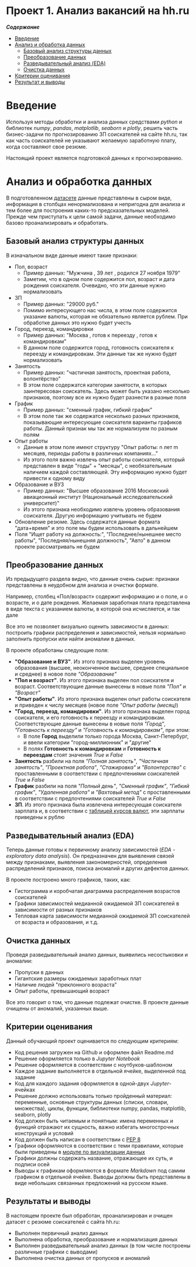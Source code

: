 # Проект 1. Анализ вакансий на hh.ru

***Содержание***
- [Введение](#Intro)
- [Анализ и обработка данных](#Analysis)
    - [Базовый анализ структуры данных](#BaseAnalysis)
    - [Преобразование данных](#Processing)
    - [Разведывательный анализ (EDA)](#EDA)
    - [Очистка данных](#Cleaning)
- [Критерии оценивания](#Criteria)
- [Результат и выводы](#Results)



# Введение <a name="Intro"></a>
Используя методы обработки и анализа данных средствами *python* и библиотек *numpy*, *pandas*, *matplotlib*, *seaborn* и *plotly*, решить часть бизнес-задачи по прогнозированию ЗП соискателей на сайте hh.ru, так как часть соискателей не указывают желаемую заработную плату, когда составляют свое резюме.

Настоящий проект является подготовкой данных к прогнозированию.


# Анализ и обработка данных <a name="Analysis"></a>
В подготовленном [датасете](https://drive.google.com/file/d/1Kb78mAWYKcYlellTGhIjPI-bCcKbGuTn/view?usp=sharing) данные представлены в сыром виде, информация в столбцах ненормализована и непригодна для анализа и тем более для построения каких-то предсказательных моделей. Прежде чем приступать к цели самой задачи, данные необходимо базово проанализировать и обработать.


## Базовый анализ структуры данных <a name="BaseAnalysis"></a>
В изначальном виде данные имеют такие признаки:
- Пол, возраст
    - Пример данных: "Мужчина , 39 лет , родился 27 ноября 1979"
    - Заметим, что в одном поле содержится пол, возраст и дата рождения соискателя. Очевидно, что эти данные нужно нормализовать 
- ЗП
    - Пример данных: "29000 руб."
    - Помимо интересующего нас числа, в этом поле содержится указание валюты, которая не обязательно является рублем. При обработке данных это нужно будет учесть
- Город, переезд, командировки
    - Пример данных: "Москва , готов к переезду , готов к командировкам"
    - В данном поле содержится город, готовность соискателя к переезду и командировкам. Эти данные так же нужно будет нормализовать
- Занятость
    - Пример данных: "частичная занятость, проектная работа, волонтёрство"
    - В этом поле содержатся категории занятости, в которых заинтересован соискатель. Здесь может быть указано несколько признаков, поэтому все их нужно будет разнести в разные поля
- График
    - Пример данных: "сменный график, гибкий график"
    - В этом поле так же содержатся несколько разных признаков, показывающие интересующие соискателя варианты графиков работы. Данный признак мы так же нормализуем по разным полям
- Опыт работы
    - Данные в этом поле имеют структуру "Опыт работы: n лет m месяцев, периоды работы в различных компаниях…"
    - Из этого поля важно извлечь опыт работы соискателя, который представлен в виде "годы" + "месяцы", с необязательным наличием каждой составляющей. Эту информацию нужно будет привести к одному виду
- Образование и ВУЗ
    - Пример данных: "Высшее образование 2016 Московский авиационный институт (Национальный исследовательский университет)"
    - Из этого признака необходимо извлечь уровень образования соискателя. Другую информацию учитывать не будем
- Обновление резюме. Здесь содержатся данные формата "дата+время" и это поле мы будем использовать в дальнейшем
- Поля "Ищет работу на должность:", "Последнее/нынешнее место работы", "Последняя/нынешняя должность", "Авто" в данном проекте рассматривать не будем


## Преобразование данных <a name="Processing"></a>
Из предыдущего раздела видно, что данные очень сырые: признаки представлены в неудобном для анализа и очистки формате.

Например, столбец «Пол/возраст» содержит информацию и о поле, и о возрасте, и о дате рождения. Желаемая заработная плата представлена в виде текста с указанием валюты, в которой она исчисляется, и так дале

Все это не позволяет визуально оценить зависимости в данных: построить графики распределения и зависимостей, нельзя нормально заполнить пропуски или найти аномалии в данных.

В проекте обработаны следующие поля:
- **"Образование и ВУЗ"**. Из этого признака выделен уровень образования (высшее, неоконченное высшее, среднее специальное и среднее) в новое поле *"Образование"*
- **"Пол и возраст"**. Из этого признака выделен пол соискателя и возраст. Соответствующие данные вынесены в новые поля *"Пол"* и *"Возраст"*
- **"Опыт работы"**. Из этого признака выделен опыт работы соискателя и приведен к числу месяцев (новое поле *"Опыт работы (месяц)*)
- **"Город, переезд, командировки"**. Из этого признака выделен город соискателя, и его готовность к переезду и командировкам. Соответствующие данные вынесены в новые поля *"Город"*, *"Готовность к переезду"* и *"Готовность к командировкам"*, при этом:
    - В поле **Город** выделили только города Москва, Санкт-Петербург, и ввели категории "город-миллионник" и "другие"
    - В полях **Готовность к командировкам** и **Готовность к переездам** стоят значения *True* и *False*
- **Занятость** разбили на поля *"Полная занятость"*, *"Частичная занятость"*, *"Проектная работа"*, *"Стажировка"* и *"Волонтерство"* с проставленными в соответствии с предпочтениями соискателей *True* и *False*
- **График** разбили на поля *"Полный день"*, *"Сменный график"*, *"Гибкий график"*, *"Удаленная работа"* и *"Вахтовый метод"* с проставленными в соответствии с предпочтениями соискателей *True* и *False*
- **ЗП**. Из этого признака была извлечена интересующая соискателя зарплата и, в соответствии с [таблицей курсов валют](https://lms.skillfactory.ru/assets/courseware/v1/15abf80f45a2f3e93c3274101b451c67/asset-v1:SkillFactory+DSPR-2.0+14JULY2021+type@asset+block/ExchangeRates.zip), эти зарплаты приведены к рублю


## Разведывательный анализ (EDA) <a name="EDA"></a>
Теперь данные готовы к первичному анализу зависимостей (*EDA - exploratory data analysis*). Он предназначен для выявления связей между признаками, выявления закономерностей, определения распределений признаков, поиска аномалий и других дефектов данных.

В проекте построено много графиков, таких, как:
- Гистограмма и коробчатая диаграмма распределения возрастов соискателей
- Графики зависимостей медианной ожидаемой ЗП соискателей в зависимости от разных признаков
- Тепловая карта зависимости медианной ожидаемой ЗП соискателей от возраста и образования, и т.д.


## Очистка данных <a name="Cleaning"></a>
Проведя разведывательный анализ данных, выявились несостыковки и аномалии:
- Пропуски в данных
- Гигантские размеры ожидаемых заработных плат
- Наличие людей "преклонного возраста"
- Опыт работы, превышающий возраст

Все это говорит о том, что данные подлежат очистке. В проекте данные очищены от аномалий, указанных выше.


## Критерии оценивания <a name="Criteria"></a>
Данный обучающий проект оценивается по следующим критериям:
- Код решения загружен на Github и оформлен файл Readme.md
- Решение оформляется только в *Jupyter Notebook*
- Решение оформляется в соответствии с ноутбуков-шаблоном
- Каждое задание выполняется в отдельной ячейке, выделенной под задание
- Код для каждого задания оформляется в одной-двух *Jupyter*-ячейках
- Решение должно использовать только пройденный материал: переменные, основные структуры данных (списки, словари, множества), циклы, функции, библиотеки numpy, pandas, matplotlib, seaborn, plotly
- Код должен быть читаемым и понятным: имена переменных и функций отражают их сущность, важно избегать многострочных конструкций и условий
- Код должен быть написан в соответствии с [PEP 8](https://www.python.org/dev/peps/pep-0008/)
- Графики оформляются в соответствии с теми правилами, которые были приведены в [модуле по визуализации данных](https://lms.skillfactory.ru/courses/course-v1:SkillFactory+DSPR-2.0+14JULY2021/jump_to_id/1fa00a018157484a9bae5d4557ef3e7c)
- Графики должны содержать название, отражающее их суть, и подписи осей
- Выводы к графикам оформляются в формате *Markdown* под самим графиком в отдельной ячейке. Выводы должны быть представлены в виде небольших связанных предложений на русском языке.


## Результаты и выводы <a name="Results"></a>
В настоящем проекте был обработан, проанализирован и очищен датасет с резюме соискателей с сайта hh.ru:
- Выполнен первичный анализ данных
- Выполнена обработка, преобразование и нормализация данных
- Выполнен разведывательный анализ данных (в том числе построены различные графики с выводами)
- Выполнена очистка данных от пропусков и аномалий
